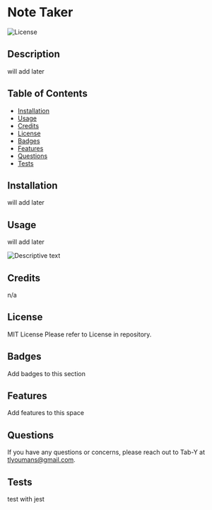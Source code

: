 # Note Taker 
![License](https://img.shields.io/badge/License-mit-blue)

## Description 

will add later
 
## Table of Contents
 
- [Installation](#installation)
- [Usage](#usage)
- [Credits](#credits)
- [License](#license)
- [Badges](#badges)
- [Features](#features)
- [Questions](#questions)
- [Tests](#tests) 

##  Installation 

will add later 

## Usage 

will add later 

![Descriptive text](assets/images/screenshot.png) 

## Credits 

n/a 

## License 

MIT License 
Please refer to License in repository.  
 

## Badges 

Add badges to this section 

## Features 

Add features to this space 

## Questions 

If you have any questions or concerns, please reach out to Tab-Y at tlyoumans@gmail.com. 

## Tests 

test with jest 

